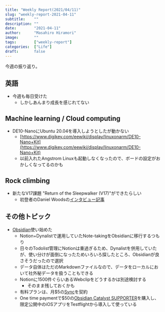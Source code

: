 ```yaml
---
title: "Weekly Report(2021/04/11)"
slug: "weekly-report-2021-04-11"
subtitle:    ""
description: ""
date:        "2021-04-11"
author:      "Masahiro Hiramori"
image:       ""
tags:        ["weekly-report"]
categories:  ["Life"]
draft:       false
---
```


今週の振り返り。

## 英語

- 今週も毎日受けた
  - しかしあんまり成長を感じれてない

## Machine learning / Cloud computing

- DE10-NanoにUbuntu 20.04を導入しようとしたが動かない
  - [https://www.digikey.com/eewiki/display/linuxonarm/DE10-Nano+Kit](https://www.digikey.com/eewiki/display/linuxonarm/DE10-Nano+Kit)
  - 以前入れたAngstrom Linuxも起動しなくなったので、ボードの設定がおかしくなってるのかも

## Rock climbing

- 新たなV17課題 "Return of the Sleepwalker (V17)"ができたらしい
  - 初登者のDaniel Woodsの[インタビュー記事](https://www.climbing.com/news/interview-daniel-woods-talks-return-of-the-sleepwalker-v17/)

## その他トピック

- [Obsidian](https://obsidian.md/)使い始めた
  - Notion+Dynalistで運用していたNote-takingをObsidianに移行するつもり
  - 日々のTodolist管理にNotionは重過ぎるため、Dynalistを併用していたが、使い分けが面倒になったためいろいろ探したところ、Obsidianが良さそうだったので選択
  - データ自体はただのMarkdownファイルなので、データをローカルにおいて社外秘データを扱うこともできる
  - Notionに1500件ぐらいあるWebclipをどうするかは別途検討する
    - そのまま残しておくかも
  - 有料プランは、月\$5の[Sync](https://obsidian.md/sync)を契約
  - One time paymentで\$50の[Obsidian Catalyst SUPPORTER](https://obsidian.md/pricing)を購入し、限定公開中のiOSアプリをTestflightから導入して使っている